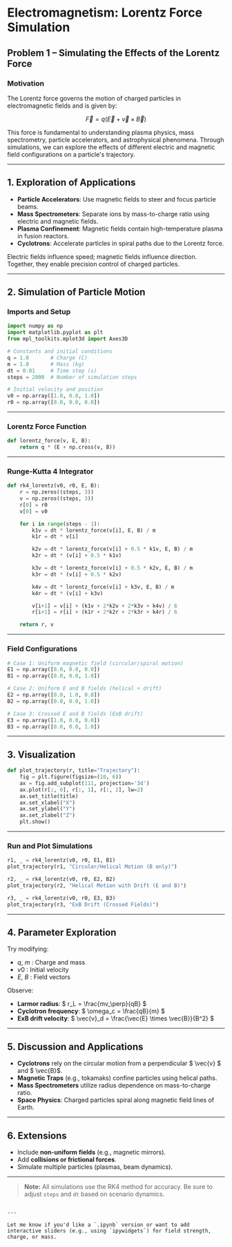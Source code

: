 # Electromagnetism: Lorentz Force Simulation

## Problem 1 – Simulating the Effects of the Lorentz Force

### Motivation

The Lorentz force governs the motion of charged particles in electromagnetic fields and is given by:

$$
\vec{F} = q(\vec{E} + \vec{v} \times \vec{B})
$$

This force is fundamental to understanding plasma physics, mass spectrometry, particle accelerators, and astrophysical phenomena. Through simulations, we can explore the effects of different electric and magnetic field configurations on a particle's trajectory.

---

## 1. Exploration of Applications

- **Particle Accelerators**: Use magnetic fields to steer and focus particle beams.
- **Mass Spectrometers**: Separate ions by mass-to-charge ratio using electric and magnetic fields.
- **Plasma Confinement**: Magnetic fields contain high-temperature plasma in fusion reactors.
- **Cyclotrons**: Accelerate particles in spiral paths due to the Lorentz force.

Electric fields influence speed; magnetic fields influence direction. Together, they enable precision control of charged particles.

---

## 2. Simulation of Particle Motion

### Imports and Setup

```python
import numpy as np
import matplotlib.pyplot as plt
from mpl_toolkits.mplot3d import Axes3D

# Constants and initial conditions
q = 1.0       # Charge (C)
m = 1.0       # Mass (kg)
dt = 0.01     # Time step (s)
steps = 2000  # Number of simulation steps

# Initial velocity and position
v0 = np.array([1.0, 0.0, 1.0])
r0 = np.array([0.0, 0.0, 0.0])
```

---

### Lorentz Force Function

```python
def lorentz_force(v, E, B):
    return q * (E + np.cross(v, B))
```

---

### Runge-Kutta 4 Integrator

```python
def rk4_lorentz(v0, r0, E, B):
    r = np.zeros((steps, 3))
    v = np.zeros((steps, 3))
    r[0] = r0
    v[0] = v0

    for i in range(steps - 1):
        k1v = dt * lorentz_force(v[i], E, B) / m
        k1r = dt * v[i]

        k2v = dt * lorentz_force(v[i] + 0.5 * k1v, E, B) / m
        k2r = dt * (v[i] + 0.5 * k1v)

        k3v = dt * lorentz_force(v[i] + 0.5 * k2v, E, B) / m
        k3r = dt * (v[i] + 0.5 * k2v)

        k4v = dt * lorentz_force(v[i] + k3v, E, B) / m
        k4r = dt * (v[i] + k3v)

        v[i+1] = v[i] + (k1v + 2*k2v + 2*k3v + k4v) / 6
        r[i+1] = r[i] + (k1r + 2*k2r + 2*k3r + k4r) / 6

    return r, v
```

---

### Field Configurations

```python
# Case 1: Uniform magnetic field (circular/spiral motion)
E1 = np.array([0.0, 0.0, 0.0])
B1 = np.array([0.0, 0.0, 1.0])

# Case 2: Uniform E and B fields (helical + drift)
E2 = np.array([0.0, 1.0, 0.0])
B2 = np.array([0.0, 0.0, 1.0])

# Case 3: Crossed E and B fields (ExB drift)
E3 = np.array([1.0, 0.0, 0.0])
B3 = np.array([0.0, 0.0, 1.0])
```

---

## 3. Visualization

```python
def plot_trajectory(r, title="Trajectory"):
    fig = plt.figure(figsize=(10, 6))
    ax = fig.add_subplot(111, projection='3d')
    ax.plot(r[:, 0], r[:, 1], r[:, 2], lw=2)
    ax.set_title(title)
    ax.set_xlabel("X")
    ax.set_ylabel("Y")
    ax.set_zlabel("Z")
    plt.show()
```

---

### Run and Plot Simulations

```python
r1, _ = rk4_lorentz(v0, r0, E1, B1)
plot_trajectory(r1, "Circular/Helical Motion (B only)")

r2, _ = rk4_lorentz(v0, r0, E2, B2)
plot_trajectory(r2, "Helical Motion with Drift (E and B)")

r3, _ = rk4_lorentz(v0, r0, E3, B3)
plot_trajectory(r3, "ExB Drift (Crossed Fields)")
```

---

## 4. Parameter Exploration

Try modifying:
- $`q`$, $`m`$ : Charge and mass
- $`v0`$ : Initial velocity
- $`E`$, $`B`$ : Field vectors

Observe:
- **Larmor radius**: $ r_L = \frac{mv_\perp}{qB} $
- **Cyclotron frequency**: $ \omega_c = \frac{qB}{m} $
- **ExB drift velocity**: $ \vec{v}_d = \frac{\vec{E} \times \vec{B}}{B^2} $

---

## 5. Discussion and Applications

- **Cyclotrons** rely on the circular motion from a perpendicular $ \vec{v} $ and $ \vec{B}$.
- **Magnetic Traps** (e.g., tokamaks) confine particles using helical paths.
- **Mass Spectrometers** utilize radius dependence on mass-to-charge ratio.
- **Space Physics**: Charged particles spiral along magnetic field lines of Earth.

---

## 6. Extensions

- Include **non-uniform fields** (e.g., magnetic mirrors).
- Add **collisions or frictional forces**.
- Simulate multiple particles (plasmas, beam dynamics).

---

> **Note:** All simulations use the RK4 method for accuracy. Be sure to adjust `steps` and `dt` based on scenario dynamics.
```

---

Let me know if you'd like a `.ipynb` version or want to add interactive sliders (e.g., using `ipywidgets`) for field strength, charge, or mass.